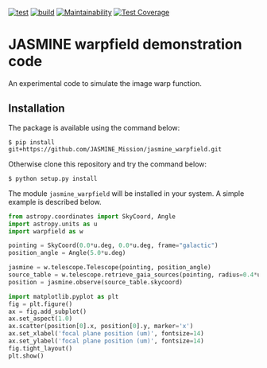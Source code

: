 [![test](https://github.com/JASMINE-Mission/jasmine_warpfield/actions/workflows/validation.yml/badge.svg?branch=develop)](https://github.com/JASMINE-Mission/jasmine_warpfield/actions/workflows/validation.yml)
[![build](https://github.com/JASMINE-Mission/jasmine_warpfield/actions/workflows/build.yml/badge.svg?branch=develop)](https://github.com/JASMINE-Mission/jasmine_warpfield/actions/workflows/build.yml)
[![Maintainability](https://api.codeclimate.com/v1/badges/92fcbdadd8b118238161/maintainability)](https://codeclimate.com/github/JASMINE-Mission/jasmine_warpfield/maintainability)
[![Test Coverage](https://api.codeclimate.com/v1/badges/92fcbdadd8b118238161/test_coverage)](https://codeclimate.com/github/JASMINE-Mission/jasmine_warpfield/test_coverage)

# JASMINE warpfield demonstration code
An experimental code to simulate the image warp function.


## Installation

The package is available using the command below:

``` console
$ pip install git+https://github.com/JASMINE_Mission/jasmine_warpfield.git
```

Otherwise clone this repository and try the command below:

``` console
$ python setup.py install
```

The module `jasmine_warpfield` will be installed in your system. A simple example is described below.

``` python
from astropy.coordinates import SkyCoord, Angle
import astropy.units as u
import warpfield as w

pointing = SkyCoord(0.0*u.deg, 0.0*u.deg, frame="galactic")
position_angle = Angle(5.0*u.deg)

jasmine = w.telescope.Telescope(pointing, position_angle)
source_table = w.telescope.retrieve_gaia_sources(pointing, radius=0.4*u.deg)
position = jasmine.observe(source_table.skycoord)

import matplotlib.pyplot as plt
fig = plt.figure()
ax = fig.add_subplot()
ax.set_aspect(1.0)
ax.scatter(position[0].x, position[0].y, marker='x')
ax.set_xlabel('focal plane position (um)', fontsize=14)
ax.set_ylabel('focal plane position (um)', fontsize=14)
fig.tight_layout()
plt.show()
```
